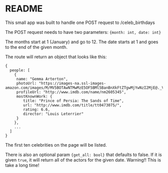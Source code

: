 # README

This small app was built to handle one POST request to /celeb_birthdays

The POST request needs to have two parameters: `{month: int, date: int}`

The months start at 1 (January) and go to 12.  The date starts at 1 and goes to the end of the given month.

The route will return an object that looks like this:

```
{
  people: [
    {
     name: "Gemma Arterton",
     photoUrl: "https://images-na.ssl-images-amazon.com/images/M/MV5BOTAwNTMwMzE5OF5BMl5BanBnXkFtZTgwMjYwNzI2MjE@._V1_UX140_CR0,0,140,209_AL_.jpg",
     profileUrl: "http://www.imdb.com/name/nm2605345",
     mostKnownWork: {
        title: "Prince of Persia: The Sands of Time",
        url: "http://www.imdb.com/title/tt0473075/",
        rating: 6.6,
        director: "Louis Leterrier"
     }
    },
    ...
  ]
}
```
The first ten celebrities on the page will be listed.

There is also an optional param `{get_all: bool}` that defaults to false. If it is given `true`, it will return all of the actors for the given date. Warning!! This is take a long time!
